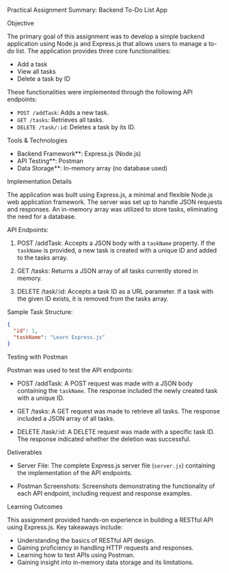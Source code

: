 
 Practical Assignment Summary: Backend To-Do List App

 Objective

The primary goal of this assignment was to develop a simple backend application using Node.js and Express.js that allows users to manage a to-do list. The application provides three core functionalities:

* Add a task
* View all tasks
* Delete a task by ID

These functionalities were implemented through the following API endpoints:

* `POST /addTask`: Adds a new task.
* `GET /tasks`: Retrieves all tasks.
* `DELETE /task/:id`: Deletes a task by its ID.

Tools & Technologies

* Backend Framework**: Express.js (Node.js)
* API Testing**: Postman
* Data Storage**: In-memory array (no database used)

 Implementation Details

The application was built using Express.js, a minimal and flexible Node.js web application framework. The server was set up to handle JSON requests and responses. An in-memory array was utilized to store tasks, eliminating the need for a database.

 API Endpoints:

1. POST /addTask: Accepts a JSON body with a `taskName` property. If the `taskName` is provided, a new task is created with a unique ID and added to the tasks array.

2. GET /tasks: Returns a JSON array of all tasks currently stored in memory.

3. DELETE /task/\:id: Accepts a task ID as a URL parameter. If a task with the given ID exists, it is removed from the tasks array.

Sample Task Structure:

```json
{
  "id": 1,
  "taskName": "Learn Express.js"
}
```

Testing with Postman

Postman was used to test the API endpoints:

* POST /addTask: A POST request was made with a JSON body containing the `taskName`. The response included the newly created task with a unique ID.

* GET /tasks: A GET request was made to retrieve all tasks. The response included a JSON array of all tasks.

* DELETE /task/\:id: A DELETE request was made with a specific task ID. The response indicated whether the deletion was successful.

 Deliverables

* Server File: The complete Express.js server file (`server.js`) containing the implementation of the API endpoints.

* Postman Screenshots: Screenshots demonstrating the functionality of each API endpoint, including request and response examples.

Learning Outcomes
 
This assignment provided hands-on experience in building a RESTful API using Express.js. Key takeaways include:

* Understanding the basics of RESTful API design.
* Gaining proficiency in handling HTTP requests and responses.
* Learning how to test APIs using Postman.
* Gaining insight into in-memory data storage and its limitations.
